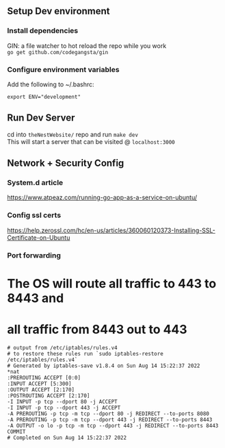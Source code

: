 ## Setup Dev environment
### Install dependencies
GIN: a file watcher to hot reload the repo while you work  
`go get github.com/codegangsta/gin`  
### Configure environment variables
Add the following to ~/.bashrc:  
```shell
export ENV="development"
```
## Run Dev Server
cd into `theNestWebsite/` repo and run `make dev`  
This will start a server that can be visited @ `localhost:3000`

## Network + Security Config
### System.d article
https://www.atpeaz.com/running-go-app-as-a-service-on-ubuntu/

### Config ssl certs
https://help.zerossl.com/hc/en-us/articles/360060120373-Installing-SSL-Certificate-on-Ubuntu

### Port forwarding
# The OS will route all traffic to 443 to 8443 and
# all traffic from 8443 out to 443
```shell
# output from /etc/iptables/rules.v4
# to restore these rules run `sudo iptables-restore /etc/iptables/rules.v4`
# Generated by iptables-save v1.8.4 on Sun Aug 14 15:22:37 2022
*nat
:PREROUTING ACCEPT [0:0]
:INPUT ACCEPT [5:300]
:OUTPUT ACCEPT [2:170]
:POSTROUTING ACCEPT [2:170]
-I INPUT -p tcp --dport 80 -j ACCEPT
-I INPUT -p tcp --dport 443 -j ACCEPT
-A PREROUTING -p tcp -m tcp --dport 80 -j REDIRECT --to-ports 8080
-A PREROUTING -p tcp -m tcp --dport 443 -j REDIRECT --to-ports 8443
-A OUTPUT -o lo -p tcp -m tcp --dport 443 -j REDIRECT --to-ports 8443
COMMIT
# Completed on Sun Aug 14 15:22:37 2022

```